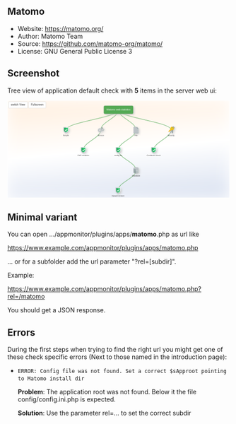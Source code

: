 ## Matomo

* Website: <https://matomo.org/>
* Author: Matomo Team
* Source: <https://github.com/matomo-org/matomo/>
* License: GNU General Public License 3


## Screenshot

Tree view of application default check with **5** items in the server web ui:

![Matomo](../../../images/apps_matomo.png)

## Minimal variant

You can open .../appmonitor/plugins/apps/**matomo**.php as url like

<https://www.example.com/appmonitor/plugins/apps/matomo.php>

... or for a subfolder add the url parameter "?rel=[subdir]".

Example:

<https://www.example.com/appmonitor/plugins/apps/matomo.php?rel=/matomo>

You should get a JSON response.

## Errors

During the first steps when trying to find the right url you might get one of these check specific errors (Next to those named in the introduction page):

* `ERROR: Config file was not found. Set a correct $sApproot pointing to Matomo install dir`

    **Problem**: The application root was not found. Below it the file config/config.ini.php is expected.

    **Solution**: Use the parameter rel=... to set the correct subdir
